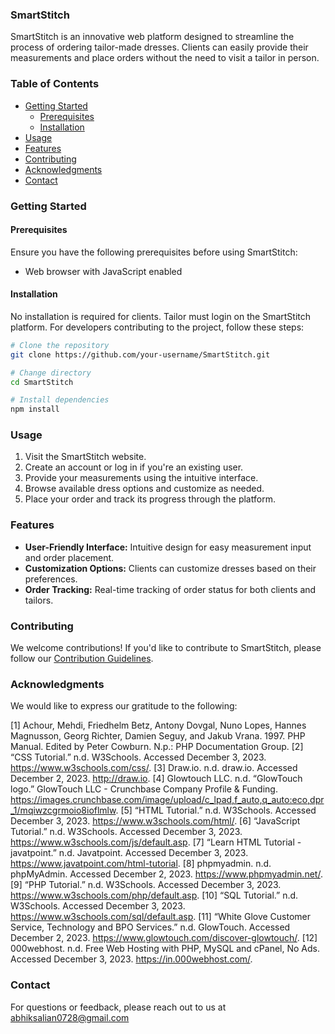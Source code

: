 ### SmartStitch

SmartStitch is an innovative web platform designed to streamline the process of ordering tailor-made dresses. Clients can easily provide their measurements and place orders without the need to visit a tailor in person.

### Table of Contents

- [Getting Started](#getting-started)
  - [Prerequisites](#prerequisites)
  - [Installation](#installation)
- [Usage](#usage)
- [Features](#features)
- [Contributing](#contributing)
- [Acknowledgments](#acknowledgments)
- [Contact](#contact)

### Getting Started

#### Prerequisites

Ensure you have the following prerequisites before using SmartStitch:

- Web browser with JavaScript enabled

#### Installation

No installation is required for clients. Tailor must login on the SmartStitch platform. For developers contributing to the project, follow these steps:

```bash
# Clone the repository
git clone https://github.com/your-username/SmartStitch.git

# Change directory
cd SmartStitch

# Install dependencies
npm install
```

### Usage

1. Visit the SmartStitch website.
2. Create an account or log in if you're an existing user.
3. Provide your measurements using the intuitive interface.
4. Browse available dress options and customize as needed.
5. Place your order and track its progress through the platform.

### Features

- **User-Friendly Interface:** Intuitive design for easy measurement input and order placement.
- **Customization Options:** Clients can customize dresses based on their preferences.
- **Order Tracking:** Real-time tracking of order status for both clients and tailors.

### Contributing

We welcome contributions! If you'd like to contribute to SmartStitch, please follow our [Contribution Guidelines](CONTRIBUTING.md).

### Acknowledgments

We would like to express our gratitude to the following:

[1]	Achour, Mehdi, Friedhelm Betz, Antony Dovgal, Nuno Lopes, Hannes Magnusson, Georg Richter, Damien Seguy, and Jakub Vrana. 1997. PHP Manual. Edited by Peter Cowburn. N.p.: PHP Documentation Group.
[2]	“CSS Tutorial.” n.d. W3Schools. Accessed December 3, 2023. https://www.w3schools.com/css/.
[3]	Draw.io. n.d. draw.io. Accessed December 2, 2023. http://draw.io.
[4]	Glowtouch LLC. n.d. “GlowTouch logo.” GlowTouch LLC - Crunchbase Company Profile & Funding. https://images.crunchbase.com/image/upload/c_lpad,f_auto,q_auto:eco,dpr_1/mqiwzcgrmoio8ioflmlw.
[5]	“HTML Tutorial.” n.d. W3Schools. Accessed December 3, 2023. https://www.w3schools.com/html/.
[6]	“JavaScript Tutorial.” n.d. W3Schools. Accessed December 3, 2023. https://www.w3schools.com/js/default.asp.
[7]	“Learn HTML Tutorial - javatpoint.” n.d. Javatpoint. Accessed December 3, 2023. https://www.javatpoint.com/html-tutorial.
[8]	phpmyadmin. n.d. phpMyAdmin. Accessed December 2, 2023. https://www.phpmyadmin.net/.
[9]	“PHP Tutorial.” n.d. W3Schools. Accessed December 3, 2023. https://www.w3schools.com/php/default.asp.
[10]	“SQL Tutorial.” n.d. W3Schools. Accessed December 3, 2023. https://www.w3schools.com/sql/default.asp.
[11]	“White Glove Customer Service, Technology and BPO Services.” n.d. GlowTouch. Accessed December 2, 2023. https://www.glowtouch.com/discover-glowtouch/.
[12]	000webhost. n.d. Free Web Hosting with PHP, MySQL and cPanel, No Ads. Accessed December 3, 2023. https://in.000webhost.com/.

### Contact

For questions or feedback, please reach out to us at abhiksalian0728@gmail.com
